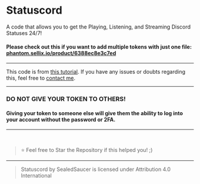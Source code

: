 # Statuscord

A code that allows you to get the Playing, Listening, and Streaming Discord Statuses 24/7!

#### Please check out this if you want to add multiple tokens with just one file: [phantom.sellix.io/product/6388ec8e3c7ed](https://phantom.sellix.io/product/6388ec8e3c7ed)

---

This code is from [this tutorial](https://youtu.be/aWW2xp2i54g). If you have any issues or doubts regarding this, feel free to [contact me](https://dsc.gg/phantom).

---

### DO NOT GIVE YOUR TOKEN TO OTHERS!

#### Giving your token to someone else will give them the ability to log into your account without the password or 2FA.

---

</br>

> ⭐ Feel free to Star the Repository if this helped you! ;)

----

> Statuscord by SealedSaucer is licensed under Attribution 4.0 International 
